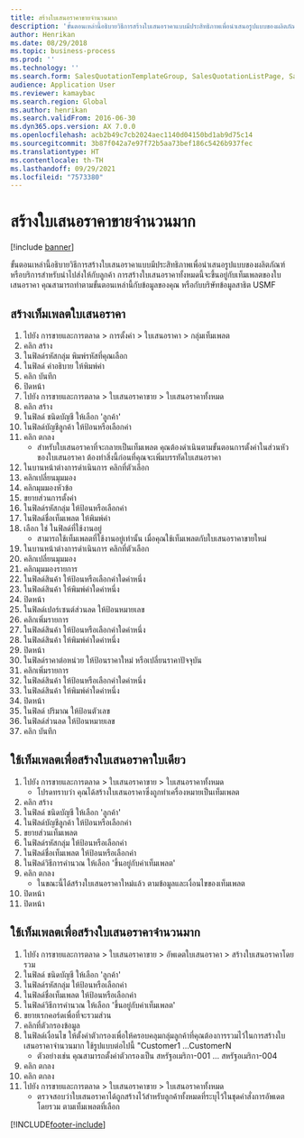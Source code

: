 ```yaml
---
title: สร้างใบเสนอราคาขายจำนวนมาก
description: 'ขั้นตอนเหล่านี้อธิบายวิธีการสร้างใบเสนอราคาแบบมีประสิทธิภาพเพื่อนำเสนอรูปแบบของผลิตภัณฑ์หรือบริการสำหรับนำไปส่งให้กับลูกค้า '
author: Henrikan
ms.date: 08/29/2018
ms.topic: business-process
ms.prod: ''
ms.technology: ''
ms.search.form: SalesQuotationTemplateGroup, SalesQuotationListPage, SalesCreateQuotation, SalesQuotationTable, SysQueryForm, SalesQuickQuote
audience: Application User
ms.reviewer: kamaybac
ms.search.region: Global
ms.author: henrikan
ms.search.validFrom: 2016-06-30
ms.dyn365.ops.version: AX 7.0.0
ms.openlocfilehash: acb2b49c7cb2024aec1140d04150bd1ab9d75c14
ms.sourcegitcommit: 3b87f042a7e97f72b5aa73bef186c5426b937fec
ms.translationtype: HT
ms.contentlocale: th-TH
ms.lasthandoff: 09/29/2021
ms.locfileid: "7573380"
---
```

# <a name="mass-create-sales-quotations"></a>สร้างใบเสนอราคาขายจำนวนมาก

[!include [banner](../../includes/banner.md)]

ขั้นตอนเหล่านี้อธิบายวิธีการสร้างใบเสนอราคาแบบมีประสิทธิภาพเพื่อนำเสนอรูปแบบของผลิตภัณฑ์หรือบริการสำหรับนำไปส่งให้กับลูกค้า  การสร้างใบเสนอราคาทั้งหมดนี้จะขึ้นอยู่กับเท็มเพลตของใบเสนอราคา  คุณสามารถทำตามขั้นตอนเหล่านี้กับข้อมูลของคุณ หรือกับบริษัทข้อมูลสาธิต USMF


## <a name="create-a-quotation-template"></a>สร้างเท็มเพลตใบเสนอราคา
1. ไปยัง การขายและการตลาด > การตั้งค่า > ใบเสนอราคา > กลุ่มเท็มเพลต
2. คลิก สร้าง
3. ในฟิลด์รหัสกลุ่ม พิมพ์รหัสที่คุณเลือก
4. ในฟิลด์ คำอธิบาย ให้พิมพ์ค่า
5. คลิก บันทึก
6. ปิดหน้า
7. ไปยัง การขายและการตลาด > ใบเสนอราคาขาย > ใบเสนอราคาทั้งหมด
8. คลิก สร้าง
9. ในฟิลด์ ชนิดบัญชี ให้เลือก 'ลูกค้า'
10. ในฟิลด์บัญชีลูกค้า ให้ป้อนหรือเลือกค่า
11. คลิก ตกลง
    * สำหรับใบเสนอราคาที่จะกลายเป็นเท็มเพลต คุณต้องดำเนินตามขั้นตอนการตั้งค่าในส่วนหัวของใบเสนอราคา  ต้องทำสิ่งนี้ก่อนที่คุณจะเพิ่มบรรทัดใบเสนอราคา   
12. ในบานหน้าต่างการดำเนินการ คลิกที่ตัวเลือก
13. คลิกเปลี่ยนมุมมอง
14. คลิกมุมมองหัวข้อ 
15. ขยายส่วนการตั้งค่า
16. ในฟิลด์รหัสกลุ่ม ให้ป้อนหรือเลือกค่า
17. ในฟิลด์ชื่อเท็มเพลต ให้พิมพ์ค่า
18. เลือก ใช่ ในฟิลด์ที่ใช้งานอยู่
    * สามารถใช้เท็มเพลตที่ใช้งานอยู่เท่านั้น เมื่อคุณใช้เท็มเพลตกับใบเสนอราคาขายใหม่  
19. ในบานหน้าต่างการดำเนินการ คลิกที่ตัวเลือก
20. คลิกเปลี่ยนมุมมอง
21. คลิกมุมมองรายการ
22. ในฟิลด์สินค้า ให้ป้อนหรือเลือกค่าใดค่าหนึ่ง
23. ในฟิลด์สินค้า ให้พิมพ์ค่าใดค่าหนึ่ง
24. ปิดหน้า
25. ในฟิลด์เปอร์เซนต์ส่วนลด ให้ป้อนหมายเลข
26. คลิกเพิ่มรายการ
27. ในฟิลด์สินค้า ให้ป้อนหรือเลือกค่าใดค่าหนึ่ง
28. ในฟิลด์สินค้า ให้พิมพ์ค่าใดค่าหนึ่ง
29. ปิดหน้า
30. ในฟิลด์ราคาต่อหน่วย ให้ป้อนราคาใหม่ หรือเปลี่ยนราคาปัจจุบัน
31. คลิกเพิ่มรายการ
32. ในฟิลด์สินค้า ให้ป้อนหรือเลือกค่าใดค่าหนึ่ง
33. ในฟิลด์สินค้า ให้พิมพ์ค่าใดค่าหนึ่ง
34. ปิดหน้า
35. ในฟิลด์ ปริมาณ ให้ป้อนตัวเลข
36. ในฟิลด์ส่วนลด ให้ป้อนหมายเลข
37. คลิก บันทึก

## <a name="apply-the-template-to-create-a-single-quotation"></a>ใช้เท็มเพลตเพื่อสร้างใบเสนอราคาใบเดียว
1. ไปยัง การขายและการตลาด > ใบเสนอราคาขาย > ใบเสนอราคาทั้งหมด
    * โปรดทราบว่า คุณได้สร้างใบเสนอราคาซึ่งถูกทำเครื่องหมายเป็นเท็มเพลต  
2. คลิก สร้าง
3. ในฟิลด์ ชนิดบัญชี ให้เลือก 'ลูกค้า'
4. ในฟิลด์บัญชีลูกค้า ให้ป้อนหรือเลือกค่า
5. ขยายส่วนเท็มเพลต
6. ในฟิลด์รหัสกลุ่ม ให้ป้อนหรือเลือกค่า
7. ในฟิลด์ชื่อเท็มเพลต ให้ป้อนหรือเลือกค่า
8. ในฟิลด์วิธีการคำนวณ ให้เลือก 'ขึ้นอยู่กับค่าเท็มเพลต'
9. คลิก ตกลง
    * ในขณะนี้ได้สร้างใบเสนอราคาใหม่แล้ว ตามข้อมูลและเงื่อนไขของเท็มเพลต  
10. ปิดหน้า
11. ปิดหน้า

## <a name="apply-the-template-to-mass-create-quotations"></a>ใช้เท็มเพลตเพื่อสร้างใบเสนอราคาจำนวนมาก
1. ไปยัง การขายและการตลาด > ใบเสนอราคาขาย > อัพเดตใบเสนอราคา > สร้างใบเสนอราคาโดยรวม
2. ในฟิลด์ ชนิดบัญชี ให้เลือก 'ลูกค้า'
3. ในฟิลด์รหัสกลุ่ม ให้ป้อนหรือเลือกค่า
4. ในฟิลด์ชื่อเท็มเพลต ให้ป้อนหรือเลือกค่า
5. ในฟิลด์วิธีการคำนวณ ให้เลือก 'ขึ้นอยู่กับค่าเท็มเพลต'
6. ขยายเรกคอร์ดเพื่อที่จะรวมส่วน
7. คลิกที่ตัวกรองข้อมูล
8. ในฟิลด์เงื่อนไข ให้ตั้งค่าตัวกรองเพื่อให้ครอบคลุมกลุ่มลูกค้าที่คุณต้องการรวมไว้ในการสร้างใบเสนอราคาจำนวนมาก  ใช้รูปแบบต่อไปนี้ "Customer1 ...CustomerN
    * ตัวอย่างเช่น คุณสามารถตั้งค่าตัวกรองเป็น สหรัฐอเมริกา-001 ... สหรัฐอเมริกา-004  
9. คลิก ตกลง
10. คลิก ตกลง
11. ไปยัง การขายและการตลาด > ใบเสนอราคาขาย > ใบเสนอราคาทั้งหมด
    * ตรวจสอบว่าใบเสนอราคาได้ถูกสร้างไว้สำหรับลูกค้าทั้งหมดที่ระบุไว้ในชุดคำสั่งการอัพเดตโดยรวม ตามเท็มเพลตที่เลือก  



[!INCLUDE[footer-include](../../../includes/footer-banner.md)]